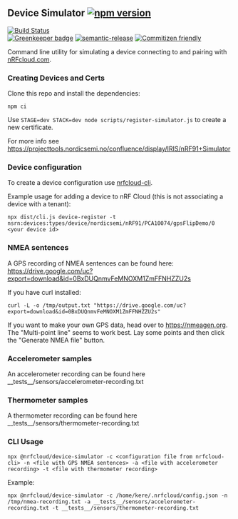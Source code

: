 ## Device Simulator [![npm version](https://img.shields.io/npm/v/@nrfcloud/device-simulator.svg)](https://www.npmjs.com/package/@nrfcloud/device-simulator)

[![Build Status](https://codebuild.us-east-1.amazonaws.com/badges?uuid=eyJlbmNyeXB0ZWREYXRhIjoiaUdxVzMyUXFBdE9RWEdUaUk0cW5SSTA0QzFZbEFBblpscVp5d2w1Sjd0T0p1L1BaWUN4OEo1Z2F0c2JOOThvMDB0ZWdpdkE5ejBPRDB1cXFVYUpMR3lJPSIsIml2UGFyYW1ldGVyU3BlYyI6Ik9xNFJJbzBGZzVwRGZNSjciLCJtYXRlcmlhbFNldFNlcmlhbCI6MX0%3D&branch=saga)](https://console.aws.amazon.com/codesuite/codebuild/projects/device-simulator/history?region=us-east-1)  
[![Greenkeeper badge](https://badges.greenkeeper.io/nRFCloud/device-simulator.svg)](https://greenkeeper.io/)
[![semantic-release](https://img.shields.io/badge/%20%20%F0%9F%93%A6%F0%9F%9A%80-semantic--release-e10079.svg)](https://github.com/semantic-release/semantic-release)
[![Commitizen friendly](https://img.shields.io/badge/commitizen-friendly-brightgreen.svg)](http://commitizen.github.io/cz-cli/)

Command line utility for simulating a device connecting to and pairing with [nRFcloud.com](https://nRFCloud.com).

### Creating Devices and Certs

Clone this repo and install the dependencies:

    npm ci

Use `STAGE=dev STACK=dev node scripts/register-simulator.js` to create a new certificate.

For more info see https://projecttools.nordicsemi.no/confluence/display/IRIS/nRF91+Simulator

### Device configuration

To create a device configuration use [nrfcloud-cli](https://github.com/NordicPlayground/nrfcloud-cli).
 
Example usage for adding a device to nRF Cloud (this is not associating a device with a tenant):
    
    npx dist/cli.js device-register -t nsrn:devices:types/device/nordicsemi/nRF91/PCA10074/gpsFlipDemo/0 <your device id>

### NMEA sentences

A GPS recording of NMEA sentences can be found here: https://drive.google.com/uc?export=download&id=0BxDUQnmvFeMNOXM1ZmFFNHZZU2s
         
If you have curl installed:
    
    curl -L -o /tmp/output.txt "https://drive.google.com/uc?export=download&id=0BxDUQnmvFeMNOXM1ZmFFNHZZU2s"

If you want to make your own GPS data, head over to https://nmeagen.org. The "Multi-point line" seems to work best. Lay some points and then click the "Generate NMEA file" button.    

### Accelerometer samples

An accelerometer recording can be found here \_\_tests\_\_/sensors/accelerometer-recording.txt


### Thermometer samples

A thermometer recording can be found here \_\_tests\_\_/sensors/thermometer-recording.txt


### CLI Usage

    npx @nrfcloud/device-simulator -c <configuration file from nrfcloud-cli> -n <file with GPS NMEA sentences> -a <file with accelerometer recording> -t <file with thermometer recording>
    
Example:

    npx @nrfcloud/device-simulator -c /home/kere/.nrfcloud/config.json -n /tmp/nmea-recording.txt -a __tests__/sensors/accelerometer-recording.txt -t __tests__/sensors/thermometer-recording.txt
